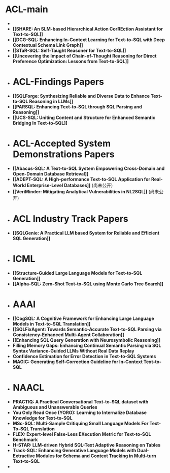 # ACL-main
-
- **[[SHARE: An SLM-based Hierarchical Action CorREction Assistant for Text-to-SQL]]**
- **[[DCG-SQL: Enhancing In-Context Learning for Text-to-SQL with Deep Contextual Schema Link Graph]]**
- **[[STaR-SQL: Self-Taught Reasoner for Text-to-SQL]]**
- **[[Uncovering the Impact of Chain-of-Thought Reasoning for Direct Preference Optimization: Lessons from Text-to-SQL]]**
- # ACL-Findings Papers
- **[[SQLForge: Synthesizing Reliable and Diverse Data to Enhance Text-to-SQL Reasoning in LLMs]]**
- **[[PARSQL: Enhancing Text-to-SQL through SQL Parsing and Reasoning]]**
- **[[UCS-SQL: Uniting Content and Structure for Enhanced Semantic Bridging In Text-to-SQL]]**
- # ACL-Accepted System Demonstrations Papers
- **[[Abacus-SQL: A Text-to-SQL System Empowering Cross-Domain and Open-Domain Database Retrieval]]**
- **[[ADEPT-SQL: A High-performance Text-to-SQL Application for Real-World Enterprise-Level Databases]]** (尚未公开)
- **[[VeriMinder: Mitigating Analytical Vulnerabilities in NL2SQL]]** (尚未公开)
- # ACL Industry Track Papers
- **[[SQLGenie: A Practical LLM based System for Reliable and Efficient SQL Generation]]**
- # ICML
- **[[Structure-Guided Large Language Models for Text-to-SQL Generation]]**
- **[[Alpha-SQL: Zero-Shot Text-to-SQL using Monte Carlo Tree Search]]**
- # AAAI
- **[[CogSQL: A Cognitive Framework for Enhancing Large Language Models in Text-to-SQL Translation]]**
- **[[SQLFixAgent: Towards Semantic-Accurate Text-to-SQL Parsing via Consistency-Enhanced Multi-Agent Collaboration]]**
- **[[Enhancing SQL Query Generation with Neurosymbolic Reasoning]]**
- **Filling Memory Gaps: Enhancing Continual Semantic Parsing via SQL Syntax Variance-Guided LLMs Without Real Data Replay**
- **Confidence Estimation for Error Detection in Text-to-SQL Systems**
- **MAGIC: Generating Self-Correction Guideline for In-Context Text-to-SQL**
- # NAACL
- **PRACTIQ: A Practical Conversational Text-to-SQL dataset with Ambiguous and Unanswerable Queries**
- **You Only Read Once (YORO): Learning to Internalize Database Knowledge for Text-to-SQL**
- **MSc-SQL: Multi-Sample Critiquing Small Language Models For Text-To-SQL Translation**
- **FLEX: Expert-level False-Less EXecution Metric for Text-to-SQL Benchmark**
- **H-STAR: LLM-driven Hybrid SQL-Text Adaptive Reasoning on Tables**
- **Track-SQL: Enhancing Generative Language Models with Dual-Extractive Modules for Schema and Context Tracking in Multi-turn Text-to-SQL**
-